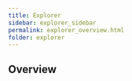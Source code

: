 ```yaml
---
title: Explorer
sidebar: explorer_sidebar
permalink: explorer_overview.html
folder: explorer
---
```


## Overview


